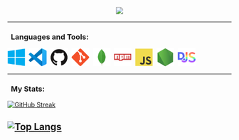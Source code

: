 <p align="center"><img src="https://media1.giphy.com/media/11KzOet1ElBDz2/giphy.gif?cid=ecf05e47dhnlbfdb7ogktiv4gh3vn76h7vjoilbhbo4kw9uk&rid=giphy.gif&ct=g" width="500"/></p>
<p align="center">
</p>


---

### &nbsp; Languages and Tools:
<img src="https://github.com/devicons/devicon/blob/master/icons/windows8/windows8-original.svg" title="Windows" alt="Windows" width="40" height="40"/>&nbsp;
<img src="https://github.com/devicons/devicon/blob/master/icons/vscode/vscode-original.svg" title="VSCode" alt="VSCode" width="40" height="40"/>&nbsp;
<img src="https://github.com/devicons/devicon/blob/master/icons/github/github-original.svg" title="GitHub" alt="Github" width="40" height="40"/>&nbsp;
<img src="https://github.com/devicons/devicon/blob/master/icons/git/git-original.svg" title="Git" alt="Git" width="40" height="40"/>&nbsp;
<img src="https://github.com/devicons/devicon/blob/master/icons/mongodb/mongodb-original.svg" title="MongoDB" alt="MongoDB" width="40" height="40"/>&nbsp;
<img src="https://github.com/devicons/devicon/blob/master/icons/npm/npm-original-wordmark.svg" title="Npm" alt="Npm" width="40" height="40"/>&nbsp;
<img src="https://github.com/devicons/devicon/blob/master/icons/javascript/javascript-original.svg" title="JavaScript" alt="JavaScript" width="40" height="40"/>&nbsp;
<img src="https://github.com/devicons/devicon/blob/master/icons/nodejs/nodejs-original.svg" title="NodeJs" alt="NodeJs" width="40" height="40"/>&nbsp;
<img src="https://github.com/devicons/devicon/blob/master/icons/discordjs/discordjs-original.svg" title="DiscordJs" alt="DiscordJs" width="40" height="40"/>&nbsp;

---

### &nbsp; My Stats:
[![GitHub Streak](http://github-readme-streak-stats.herokuapp.com?user=monkeyman9920&theme=dark&background=000000)](https://git.io/streak-stats)

[![Top Langs](https://github-readme-stats.vercel.app/api/top-langs/?username=monkeyman9920&layout=compact&theme=vision-friendly-dark)](https://github.com/anuraghazra/github-readme-stats)
--
